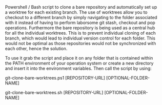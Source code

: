 Powershell / Bash script to clone a bare repository and automatically set up a worktree for each existing branch.
The use of worktrees allow you to checkout to a different branch by simply navigating to the folder associated with it
instead of having to perform laborsome git stash, checkout and pop operations. Furthermore the bare repository is
being used as a central hub for all the individual worktrees. This is to prevent individual cloning of each branch,
which would lead to individual version control for each folder. This would not be optimal as those repositories
would not be synchronized with each other, hence the solution.

To use it grab the script and place it on any folder that is contained within the PATH environment of your operation system
or create a new directory and insert it into the environment variables. Then call the script by using:

git-clone-bare-worktrees.ps1 [REPOSITORY-URL] [OPTIONAL-FOLDER-NAME]

git-clone-bare-worktrees.sh [REPOSITORY-URL] [OPTIONAL-FOLDER-NAME]
